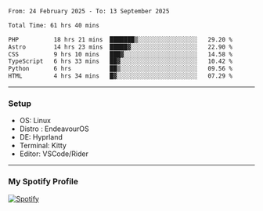 <!--START_SECTION:waka-->

```txt
From: 24 February 2025 - To: 13 September 2025

Total Time: 61 hrs 40 mins

PHP          18 hrs 21 mins  ███████▒░░░░░░░░░░░░░░░░░   29.20 %
Astro        14 hrs 23 mins  █████▓░░░░░░░░░░░░░░░░░░░   22.90 %
CSS          9 hrs 10 mins   ███▓░░░░░░░░░░░░░░░░░░░░░   14.58 %
TypeScript   6 hrs 33 mins   ██▓░░░░░░░░░░░░░░░░░░░░░░   10.42 %
Python       6 hrs           ██▒░░░░░░░░░░░░░░░░░░░░░░   09.56 %
HTML         4 hrs 34 mins   █▓░░░░░░░░░░░░░░░░░░░░░░░   07.29 %
```

<!--END_SECTION:waka-->
---
### Setup
- OS: Linux
- Distro : EndeavourOS
- DE: Hyprland
- Terminal: Kitty
- Editor: VSCode/Rider
---

### My Spotify Profile
[![Spotify](https://img.shields.io/badge/Spotify-1DB954?style=for-the-badge&logo=spotify&logoColor=white)](https://open.spotify.com/user/iadb62ajtu2zdl2ojyme46ncu)
